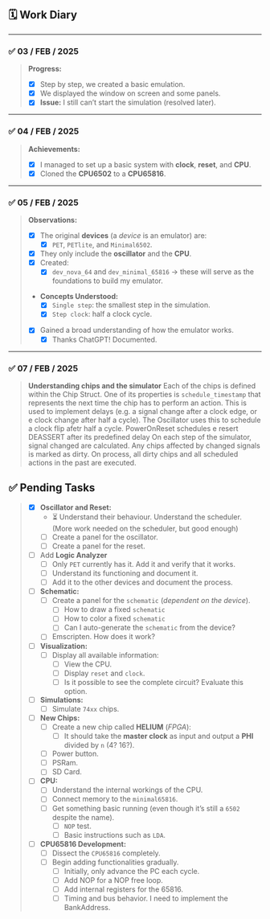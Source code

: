 ## 🗓️ Work Diary

---

### ✅ **03 / FEB / 2025**
> **Progress:**
> - [x] Step by step, we created a basic emulation.
> - [x] We displayed the window on screen and some panels.
> - [x] **Issue:** I still can’t start the simulation (resolved later).

---

### ✅ **04 / FEB / 2025**
> **Achievements:**
> - [x] I managed to set up a basic system with **clock**, **reset**, and **CPU**.
> - [x] Cloned the **CPU6502** to a **CPU65816**.

---

### ✅ **05 / FEB / 2025**
> **Observations:**
> - [x] The original **devices** (a *device* is an emulator) are:
>   - [x] `PET`, `PETlite`, and `Minimal6502`.
> - [x] They only include the **oscillator** and the **CPU**.
> - [x] Created:
>   - [x] `dev_nova_64` and `dev_minimal_65816` → these will serve as the foundations to build my emulator.
> - **Concepts Understood:**
>   - [x] `Single step`: the smallest step in the simulation.
>   - [x] `Step clock`: half a clock cycle.
> - [x] Gained a broad understanding of how the emulator works.
>   - [x] Thanks ChatGPT! Documented.

---

### ✅ **07 / FEB / 2025**
> **Understanding chips and the simulator**
> Each of the chips is defined within the Chip Struct. One of its properties is `schedule_timestamp` that represents the next time the chip has to perform an action. This is used to implement delays (e.g. a signal change after a clock edge, or e clock change after half a cycle).
> The Oscillator uses this to schedule a clock flip afetr half a cycle. PowerOnReset schedules e resert DEASSERT after its predefined delay
> On each step of the simulator, signal changed are calculated. Any chips affected by changed signals is marked as dirty. On process, all dirty chips and all scheduled actions in the past are executed.

## ✅ **Pending Tasks**

> - [x] **Oscillator and Reset:**
>   - ⏳ Understand their behaviour. Understand the scheduler. (More work needed on the scheduler, but good enough)
>   - [ ] Create a panel for the oscillator.
>   - [ ] Create a panel for the reset.
> 
> - [ ] Add **Logic Analyzer**
>   - [ ] Only `PET` currently has it. Add it and verify that it works.
>   - [ ] Understand its functioning and document it.
>   - [ ] Add it to the other devices and document the process.
> 
> - [ ] **Schematic:**
>   - [ ] Create a panel for the `schematic` (*dependent on the device*).
>     - [ ] How to draw a fixed `schematic`
>     - [ ] How to color a fixed `schematic`
>     - [ ] Can I auto-generate the `schematic` from the device?
>   - [ ] Emscripten. How does it work?
> 
> - [ ] **Visualization:**
>   - [ ] Display all available information:
>     - [ ] View the CPU.
>     - [ ] Display `reset` and `clock`.
>     - [ ] Is it possible to see the complete circuit? Evaluate this option.
> 
> - [ ] **Simulations:**
>   - [ ] Simulate `74xx` chips.
> 
> - [ ] **New Chips:**
>   - [ ] Create a new chip called **HELIUM** (*FPGA*):
>     - [ ] It should take the **master clock** as input and output a **PHI** divided by `n` (4? 16?).
>   - [ ] Power button.
>   - [ ] PSRam.
>   - [ ] SD Card.
> 
> - [ ] **CPU:**
>   - [ ] Understand the internal workings of the CPU.
>   - [ ] Connect memory to the `minimal65816`.
>   - [ ] Get something basic running (even though it’s still a `6502` despite the name).
>     - [ ] `NOP` test.
>     - [ ] Basic instructions such as `LDA`.
> 
> - [ ] **CPU65816 Development:**
>   - [ ] Dissect the `CPU65816` completely.
>   - [ ] Begin adding functionalities gradually.
>     - [ ] Initially, only advance the PC each cycle.
>     - [ ] Add NOP for a NOP free loop.
>     - [ ] Add internal registers for the 65816.
>     - [ ] Timing and bus behavior. I need to implement the BankAddress.
